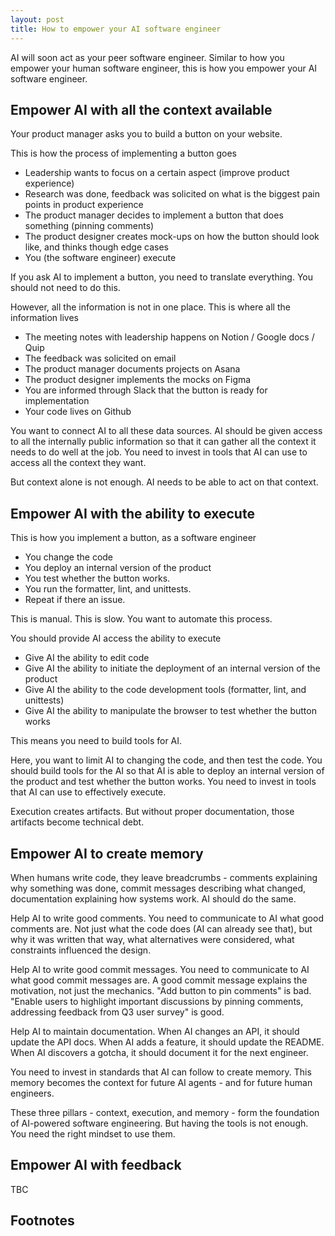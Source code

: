 ```yaml
---
layout: post
title: How to empower your AI software engineer
---
```

AI will soon act as your peer software engineer. Similar to how you empower your human software engineer, this is how you empower your AI software engineer.


## Empower AI with all the context available

Your product manager asks you to build a button on your website.

This is how the process of implementing a button goes

- Leadership wants to focus on a certain aspect (improve product experience)
- Research was done, feedback was solicited on what is the biggest pain points in product experience
- The product manager decides to implement a button that does something (pinning comments)
- The product designer creates mock-ups on how the button should look like, and thinks though edge cases
- You (the software engineer) execute

If you ask AI to implement a button, you need to translate everything. You should not need to do this.

However, all the information is not in one place. This is where all the information lives

- The meeting notes with leadership happens on Notion / Google docs / Quip
- The feedback was solicited on email
- The product manager documents projects on Asana
- The product designer implements the mocks on Figma
- You are informed through Slack that the button is ready for implementation
- Your code lives on Github

You want to connect AI to all these data sources. AI should be given access to all the internally public information so that it can gather all the context it needs to do well at the job. You need to invest in tools that AI can use to access all the context they want.

But context alone is not enough. AI needs to be able to act on that context.


## Empower AI with the ability to execute

This is how you implement a button, as a software engineer

- You change the code
- You deploy an internal version of the product
- You test whether the button works.
- You run the formatter, lint, and unittests.
- Repeat if there an issue.

This is manual. This is slow. You want to automate this process.

You should provide AI access the ability to execute
- Give AI the ability to edit code
- Give AI the ability to initiate the deployment of an internal version of the product
- Give AI the ability to the code development tools (formatter, lint, and unittests)
- Give AI the ability to manipulate the browser to test whether the button works

This means you need to build tools for AI. 

Here, you want to limit AI to changing the code, and then test the code.
You should build tools for the AI so that AI is able to deploy an internal version of the product and test whether the button works. You need to invest in tools that AI can use to effectively execute.

Execution creates artifacts. But without proper documentation, those artifacts become technical debt.


## Empower AI to create memory

When humans write code, they leave breadcrumbs - comments explaining why something was done, commit messages describing what changed, documentation explaining how systems work. AI should do the same.

Help AI to write good comments. You need to communicate to AI what good comments are. Not just what the code does (AI can already see that), but why it was written that way, what alternatives were considered, what constraints influenced the design.

Help AI to write good commit messages. You need to communicate to AI what good commit messages are. A good commit message explains the motivation, not just the mechanics. "Add button to pin comments" is bad. "Enable users to highlight important discussions by pinning comments, addressing feedback from Q3 user survey" is good.

Help AI to maintain documentation. When AI changes an API, it should update the API docs. When AI adds a feature, it should update the README. When AI discovers a gotcha, it should document it for the next engineer.

You need to invest in standards that AI can follow to create memory. This memory becomes the context for future AI agents - and for future human engineers.

These three pillars - context, execution, and memory - form the foundation of AI-powered software engineering. But having the tools is not enough. You need the right mindset to use them.


## Empower AI with feedback

TBC


## Footnotes
